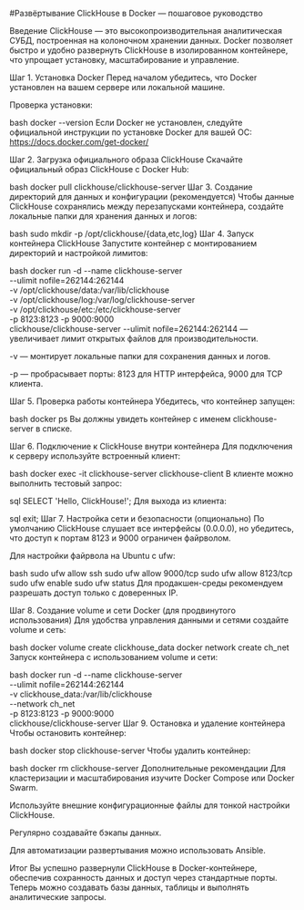 #Развёртывание ClickHouse в Docker — пошаговое руководство

Введение
ClickHouse — это высокопроизводительная аналитическая СУБД, построенная на колоночном хранении данных. Docker позволяет быстро и удобно развернуть ClickHouse в изолированном контейнере, что упрощает установку, масштабирование и управление.

Шаг 1. Установка Docker
Перед началом убедитесь, что Docker установлен на вашем сервере или локальной машине.

Проверка установки:

bash
docker --version
Если Docker не установлен, следуйте официальной инструкции по установке Docker для вашей ОС:
https://docs.docker.com/get-docker/

Шаг 2. Загрузка официального образа ClickHouse
Скачайте официальный образ ClickHouse с Docker Hub:

bash
docker pull clickhouse/clickhouse-server
Шаг 3. Создание директорий для данных и конфигурации (рекомендуется)
Чтобы данные ClickHouse сохранялись между перезапусками контейнера, создайте локальные папки для хранения данных и логов:

bash
sudo mkdir -p /opt/clickhouse/{data,etc,log}
Шаг 4. Запуск контейнера ClickHouse
Запустите контейнер с монтированием директорий и настройкой лимитов:

bash
docker run -d --name clickhouse-server \
  --ulimit nofile=262144:262144 \
  -v /opt/clickhouse/data:/var/lib/clickhouse \
  -v /opt/clickhouse/log:/var/log/clickhouse-server \
  -v /opt/clickhouse/etc:/etc/clickhouse-server \
  -p 8123:8123 -p 9000:9000 \
  clickhouse/clickhouse-server
--ulimit nofile=262144:262144 — увеличивает лимит открытых файлов для производительности.

-v — монтирует локальные папки для сохранения данных и логов.

-p — пробрасывает порты: 8123 для HTTP интерфейса, 9000 для TCP клиента.

Шаг 5. Проверка работы контейнера
Убедитесь, что контейнер запущен:

bash
docker ps
Вы должны увидеть контейнер с именем clickhouse-server в списке.

Шаг 6. Подключение к ClickHouse внутри контейнера
Для подключения к серверу используйте встроенный клиент:

bash
docker exec -it clickhouse-server clickhouse-client
В клиенте можно выполнить тестовый запрос:

sql
SELECT 'Hello, ClickHouse!';
Для выхода из клиента:

sql
exit;
Шаг 7. Настройка сети и безопасности (опционально)
По умолчанию ClickHouse слушает все интерфейсы (0.0.0.0), но убедитесь, что доступ к портам 8123 и 9000 ограничен файрволом.

Для настройки файрвола на Ubuntu с ufw:

bash
sudo ufw allow ssh
sudo ufw allow 9000/tcp
sudo ufw allow 8123/tcp
sudo ufw enable
sudo ufw status
Для продакшен-среды рекомендуем разрешать доступ только с доверенных IP.

Шаг 8. Создание volume и сети Docker (для продвинутого использования)
Для удобства управления данными и сетями создайте volume и сеть:

bash
docker volume create clickhouse_data
docker network create ch_net
Запуск контейнера с использованием volume и сети:

bash
docker run -d --name clickhouse-server \
  --ulimit nofile=262144:262144 \
  -v clickhouse_data:/var/lib/clickhouse \
  --network ch_net \
  -p 8123:8123 -p 9000:9000 \
  clickhouse/clickhouse-server
Шаг 9. Остановка и удаление контейнера
Чтобы остановить контейнер:

bash
docker stop clickhouse-server
Чтобы удалить контейнер:

bash
docker rm clickhouse-server
Дополнительные рекомендации
Для кластеризации и масштабирования изучите Docker Compose или Docker Swarm.

Используйте внешние конфигурационные файлы для тонкой настройки ClickHouse.

Регулярно создавайте бэкапы данных.

Для автоматизации развертывания можно использовать Ansible.

Итог
Вы успешно развернули ClickHouse в Docker-контейнере, обеспечив сохранность данных и доступ через стандартные порты. Теперь можно создавать базы данных, таблицы и выполнять аналитические запросы.
